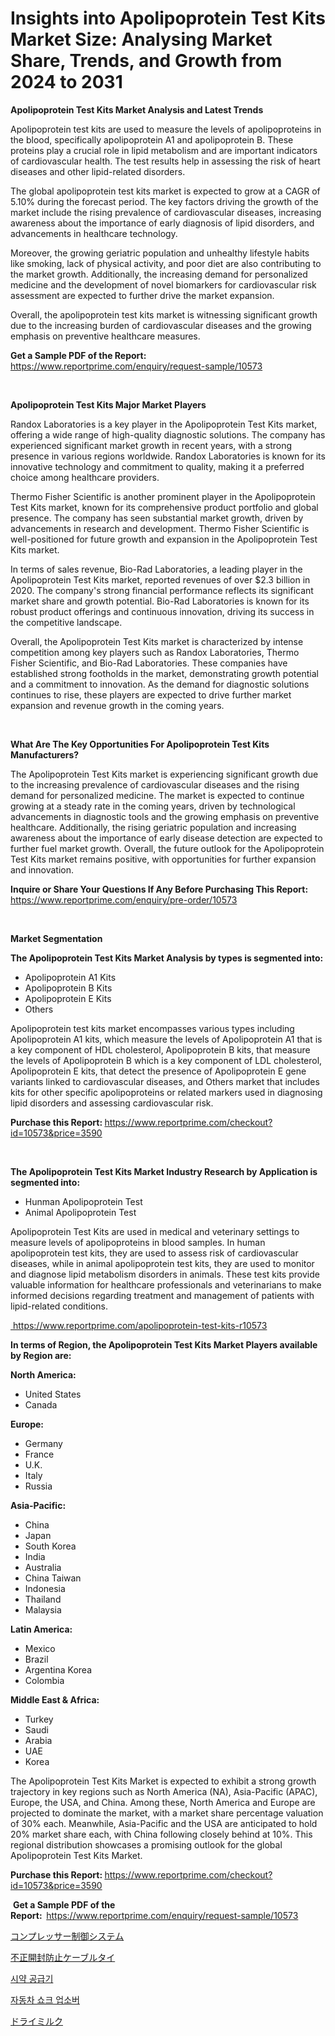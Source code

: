 <p><h1>Insights into Apolipoprotein Test Kits Market Size: Analysing Market Share, Trends, and Growth from 2024 to 2031</h1></p><p><strong>Apolipoprotein Test Kits Market Analysis and Latest Trends</strong></p>
<p><p>Apolipoprotein test kits are used to measure the levels of apolipoproteins in the blood, specifically apolipoprotein A1 and apolipoprotein B. These proteins play a crucial role in lipid metabolism and are important indicators of cardiovascular health. The test results help in assessing the risk of heart diseases and other lipid-related disorders.</p><p>The global apolipoprotein test kits market is expected to grow at a CAGR of 5.10% during the forecast period. The key factors driving the growth of the market include the rising prevalence of cardiovascular diseases, increasing awareness about the importance of early diagnosis of lipid disorders, and advancements in healthcare technology.</p><p>Moreover, the growing geriatric population and unhealthy lifestyle habits like smoking, lack of physical activity, and poor diet are also contributing to the market growth. Additionally, the increasing demand for personalized medicine and the development of novel biomarkers for cardiovascular risk assessment are expected to further drive the market expansion.</p><p>Overall, the apolipoprotein test kits market is witnessing significant growth due to the increasing burden of cardiovascular diseases and the growing emphasis on preventive healthcare measures.</p></p>
<p><strong>Get a Sample PDF of the Report:&nbsp;</strong> <a href="https://www.reportprime.com/enquiry/request-sample/10573">https://www.reportprime.com/enquiry/request-sample/10573</a></p>
<p>&nbsp;</p>
<p><strong>Apolipoprotein Test Kits Major Market Players</strong></p>
<p><p>Randox Laboratories is a key player in the Apolipoprotein Test Kits market, offering a wide range of high-quality diagnostic solutions. The company has experienced significant market growth in recent years, with a strong presence in various regions worldwide. Randox Laboratories is known for its innovative technology and commitment to quality, making it a preferred choice among healthcare providers.</p><p>Thermo Fisher Scientific is another prominent player in the Apolipoprotein Test Kits market, known for its comprehensive product portfolio and global presence. The company has seen substantial market growth, driven by advancements in research and development. Thermo Fisher Scientific is well-positioned for future growth and expansion in the Apolipoprotein Test Kits market.</p><p>In terms of sales revenue, Bio-Rad Laboratories, a leading player in the Apolipoprotein Test Kits market, reported revenues of over $2.3 billion in 2020. The company's strong financial performance reflects its significant market share and growth potential. Bio-Rad Laboratories is known for its robust product offerings and continuous innovation, driving its success in the competitive landscape.</p><p>Overall, the Apolipoprotein Test Kits market is characterized by intense competition among key players such as Randox Laboratories, Thermo Fisher Scientific, and Bio-Rad Laboratories. These companies have established strong footholds in the market, demonstrating growth potential and a commitment to innovation. As the demand for diagnostic solutions continues to rise, these players are expected to drive further market expansion and revenue growth in the coming years.</p></p>
<p>&nbsp;</p>
<p><strong>What Are The Key Opportunities For Apolipoprotein Test Kits Manufacturers?</strong></p>
<p><p>The Apolipoprotein Test Kits market is experiencing significant growth due to the increasing prevalence of cardiovascular diseases and the rising demand for personalized medicine. The market is expected to continue growing at a steady rate in the coming years, driven by technological advancements in diagnostic tools and the growing emphasis on preventive healthcare. Additionally, the rising geriatric population and increasing awareness about the importance of early disease detection are expected to further fuel market growth. Overall, the future outlook for the Apolipoprotein Test Kits market remains positive, with opportunities for further expansion and innovation.</p></p>
<p><strong>Inquire or Share Your Questions If Any Before Purchasing This Report:</strong> <a href="https://www.reportprime.com/enquiry/pre-order/10573">https://www.reportprime.com/enquiry/pre-order/10573</a></p>
<p>&nbsp;</p>
<p><strong>Market Segmentation</strong></p>
<p><strong>The Apolipoprotein Test Kits Market Analysis by types is segmented into:</strong></p>
<p><ul><li>Apolipoprotein A1 Kits</li><li>Apolipoprotein B Kits</li><li>Apolipoprotein E Kits</li><li>Others</li></ul></p>
<p><p>Apolipoprotein test kits market encompasses various types including Apolipoprotein A1 kits, which measure the levels of Apolipoprotein A1 that is a key component of HDL cholesterol, Apolipoprotein B kits, that measure the levels of Apolipoprotein B which is a key component of LDL cholesterol, Apolipoprotein E kits, that detect the presence of Apolipoprotein E gene variants linked to cardiovascular diseases, and Others market that includes kits for other specific apolipoproteins or related markers used in diagnosing lipid disorders and assessing cardiovascular risk.</p></p>
<p><strong>Purchase this Report:&nbsp;</strong><a href="https://www.reportprime.com/checkout?id=10573&price=3590">https://www.reportprime.com/checkout?id=10573&price=3590</a></p>
<p>&nbsp;</p>
<p><strong>The Apolipoprotein Test Kits Market Industry Research by Application is segmented into:</strong></p>
<p><ul><li>Hunman Apolipoprotein Test</li><li>Animal Apolipoprotein Test</li></ul></p>
<p><p>Apolipoprotein Test Kits are used in medical and veterinary settings to measure levels of apolipoproteins in blood samples. In human apolipoprotein test kits, they are used to assess risk of cardiovascular diseases, while in animal apolipoprotein test kits, they are used to monitor and diagnose lipid metabolism disorders in animals. These test kits provide valuable information for healthcare professionals and veterinarians to make informed decisions regarding treatment and management of patients with lipid-related conditions.</p></p>
<p><a href="https://www.reportprime.com/apolipoprotein-test-kits-r10573">&nbsp;https://www.reportprime.com/apolipoprotein-test-kits-r10573</a></p>
<p><strong>In terms of Region, the Apolipoprotein Test Kits Market Players available by Region are:</strong></p>
<p>
    <p> <strong> North America: </strong>
        <ul>
            <li>United States</li>
            <li>Canada</li>
        </ul>
        </p> 
    <p> <strong> Europe: </strong>
        <ul>
            <li>Germany</li>
            <li>France</li>
            <li>U.K.</li>
            <li>Italy</li>
            <li>Russia</li>
        </ul>
        </p> 
    <p> <strong> Asia-Pacific: </strong>
        <ul>
            <li>China</li>
            <li>Japan</li>
            <li>South Korea</li>
            <li>India</li>
            <li>Australia</li>
            <li>China Taiwan</li>
            <li>Indonesia</li>
            <li>Thailand</li>
            <li>Malaysia</li>
        </ul>
        </p> 
    <p> <strong> Latin America: </strong>
        <ul>
            <li>Mexico</li>
            <li>Brazil</li>
            <li>Argentina Korea</li>
            <li>Colombia</li>
        </ul>
        </p> 
    <p> <strong> Middle East & Africa: </strong>
        <ul>
            <li>Turkey</li>
            <li>Saudi</li>
            <li>Arabia</li>
            <li>UAE</li>
            <li>Korea</li>
        </ul>
    </p>
    </p>
<p><p>The Apolipoprotein Test Kits Market is expected to exhibit a strong growth trajectory in key regions such as North America (NA), Asia-Pacific (APAC), Europe, the USA, and China. Among these, North America and Europe are projected to dominate the market, with a market share percentage valuation of 30% each. Meanwhile, Asia-Pacific and the USA are anticipated to hold 20% market share each, with China following closely behind at 10%. This regional distribution showcases a promising outlook for the global Apolipoprotein Test Kits Market.</p></p>
<p><strong>Purchase this Report: </strong><a href="https://www.reportprime.com/checkout?id=10573&price=3590">https://www.reportprime.com/checkout?id=10573&price=3590</a></p>
<p>&nbsp;<strong>Get a Sample PDF of the Report:&nbsp;&nbsp;</strong><a href="https://www.reportprime.com/enquiry/request-sample/10573">https://www.reportprime.com/enquiry/request-sample/10573</a></p>
<p><strong></strong></p>
<p><p><a href="https://github.com/DudleyFerry/Market-Research-Report-List-1/blob/main/538862179616.md">コンプレッサー制御システム</a></p><p><a href="https://medium.com/@lelanadden5645/%E3%83%86%E3%83%BC%E3%83%9E%E3%83%91%E3%83%BC%E3%82%A8%E3%83%93%E3%83%87%E3%83%B3%E3%83%88%E3%82%B1%E3%83%BC%E3%83%96%E3%83%AB%E3%82%BF%E3%82%A4%E5%B8%82%E5%A0%B4-%E7%AB%B6%E4%BA%89%E5%88%86%E6%9E%90-%E5%B8%82%E5%A0%B4%E5%8B%95%E5%90%91-2031%E5%B9%B4%E3%81%BE%E3%81%A7%E3%81%AE%E4%BA%88%E6%B8%AC-30baf6f0a5dc">不正開封防止ケーブルタイ</a></p><p><a href="https://medium.com/@kalimetz2023/%EB%A6%AC%EC%9D%B4%EC%A0%84%ED%8A%B8-%ED%94%BC%EB%8D%94-%EC%8B%9C%EC%9E%A5-%EC%84%B1%EA%B3%B5%EC%A0%81%EC%9D%B8-%EB%B9%84%EC%A6%88%EB%8B%88%EC%8A%A4-%EC%A0%84%EB%9E%B5%EC%9D%98-%EC%97%B4%EC%87%A0-2031%EB%85%84%EA%B9%8C%EC%A7%80%EC%9D%98-%EC%98%88%EC%B8%A1-f9badaf03f87">시약 공급기</a></p><p><a href="https://github.com/JohnQuil1917/Market-Research-Report-List-1/blob/main/262370874427.md">자동차 쇼크 업소버</a></p><p><a href="https://medium.com/@ameliaordoneza/%E4%B9%BE%E7%87%A5%E7%89%9B%E4%B9%B3%E5%B8%82%E5%A0%B4%E5%88%86%E6%9E%90-%E5%85%B6%E5%B9%B4%E5%9D%87%E6%88%90%E9%95%B7%E7%8E%87-%E5%B8%82%E5%A0%B4%E5%88%86%E5%89%B2%E5%92%8C%E5%85%A8%E7%90%83%E8%A1%8C%E6%A5%AD%E6%A6%82%E6%B3%81-9ca010e47a25">ドライミルク</a></p></p>